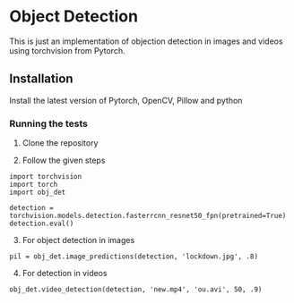 # Object Detection
This is just an implementation of objection detection in images and videos using torchvision from Pytorch.

## Installation
Install the latest version of Pytorch, OpenCV, Pillow and python

### Running the tests
1. Clone the repository

2. Follow the given steps
```
import torchvision
import torch
import obj_det

detection = torchvision.models.detection.fasterrcnn_resnet50_fpn(pretrained=True)
detection.eval()
``` 
3. For object detection in images
```
pil = obj_det.image_predictions(detection, 'lockdown.jpg', .8)
``` 
4. For detection in videos
```
obj_det.video_detection(detection, 'new.mp4', 'ou.avi', 50, .9)
``` 

